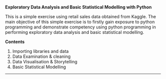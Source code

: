 **Exploratory Data Analysis and Basic Statistical Modelling with Python**

This is a simple exercise using retail sales data obtained from Kaggle. The main objective of this simple exercise is to firstly gain exposure to python programming and demonstrate competency using python programming in performing exploratory data analysis and basic statistical modelling.

**Contents**

1. Importing libraries and data
2. Data Examination & cleaning
3. Data Visualisation & Storytelling
4. Basic Statistical Modelling

---

